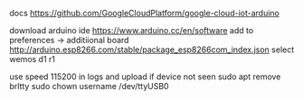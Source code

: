docs https://github.com/GoogleCloudPlatform/google-cloud-iot-arduino

download arduino ide https://www.arduino.cc/en/software
add to preferences -> additiional board http://arduino.esp8266.com/stable/package_esp8266com_index.json
select wemos d1 r1

use speed 115200 in logs and upload
if device not seen
sudo apt remove brltty 
sudo chown username /dev/ttyUSB0